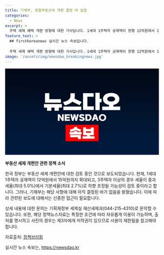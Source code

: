 ```yaml
---
title: 기재부, 종합부동산세 개편 결정 바 없음
categories:
  - News
excerpt: >
  주택 세제 혜택 개편 방향에 대한 기사입니다. 1세대 1주택자 공제액이 현행 12억원에서 15억원까지 확대되고, 3주택자 이상 세율이 중과세율(최대 5.0%)에서 기본세율(최대 2.7%)로 하향 조정될 가능성이 제기되고 있습니다. 하지만, 기재부는 아직 결정된 사항이 없다고 밝혔으며, 신중한 보도가 필요하다고 강조했습니다.
feature_text: >
  ## firstkoreanews 실시간 뉴스 속보입니다.

  주택 세제 혜택 개편 방향에 대한 기사입니다. 1세대 1주택자 공제액이 현행 12억원에서 15억원까지 확대되고, 3주택자 이상 세율이 중과세율(최대 5.0%)에서 기본세율(최대 2.7%)로 하향 조정될 가능성이 제기되고 있습니다. 하지만, 기재부는 아직 결정된 사항이 없다고 밝혔으며, 신중한 보도가 필요하다고 강조했습니다.
image: '/assets/img/newsdao_breakingnews.jpg'
---
```


<p><img src="/assets/img/newsdao_breakingnews.jpg" alt="firstkoreanews 속보" /></p>

<p><strong>부동산 세제 개편안 관련 정책 소식</strong></p>

<p>한국 정부는 부동산 세제 개편안에 대한 검토 중인 것으로 보도되었습니다. 현재, 1세대 1주택자 공제액이 12억원에서 15억원까지 확대되고, 3주택자 이상의 경우 세율이 중과세율(최대 5.0%)에서 기본세율(최대 2.7%)로 하향 조정될 가능성이 검토 중이라고 합니다. 그러나, 기재부는 해당 사항에 대해 아직 결정된 바가 없음을 밝혔습니다. 이에 따라 관련된 보도에 대해서는 신중한 접근이 필요합니다.</p>

<p>상세 내용에 대한 문의는 기획재정부 세제실 재산세제과(044-215-4310)로 문의할 수 있습니다. 또한, 해당 정책뉴스자료는 특정한 조건에 따라 자유롭게 이용이 가능하며, 출처를 명시하고 사진의 경우는 제3자에게 저작권이 있으므로 사용이 제한됨을 참고해야 합니다.</p>

<p>자료출처: <a href="https://www.korea.kr">정책브리핑</a></p>
실시간 뉴스 속보는, <a href="https://newsdao.kr" rel="dofollow">https://newsdao.kr</a>


